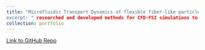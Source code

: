```yaml
---
title: "Microfluidic Transport Dynamics of flexible fiber-like particles
excerpt: " researched and developed methods for CFD-FSI simulations to model and quantify particle transport dynamics in constricted flow geometries"
collection: portfolio
---
```


[Link to GitHub Repo](https://github.com/ThomasMHNguyen/Simple_Shear_Migration)
